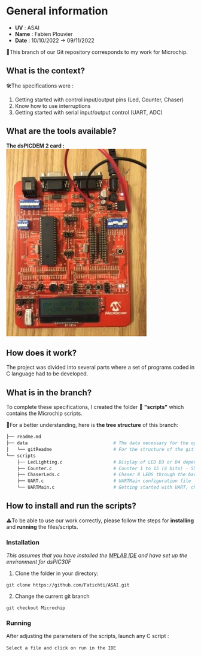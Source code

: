 # General information
- **UV** : ASAI
- **Name** : Fabien Plouvier 
- **Date** : 10/10/2022 -> 09/11/2022

📌This branch of our Git repository corresponds to my work for Microchip.
  
## What is the context?
🛠️The specifications were :  
1. Getting started with control input/output pins (Led, Counter, Chaser)  
2. Know how to use interruptions  
3. Getting started with serial input/output control (UART, ADC)  
        
## What are the tools available?
**The dsPICDEM 2 card :**  
![dsPICDEM](data/gitReadme/dspic30f.jpg)  

## How does it work?
The project was divided into several parts where a set of programs coded in C language had to be developed.

## What is in the branch?
To complete these specifications, I created the folder 📂 **"scripts"** which contains the Microchip scripts.

👀For a better understanding, here is **the tree structure** of this branch:  
```bash
├── readme.md
├── data                                # The data necessary for the operation of the scripts and for the structure of the git
│   └── gitReadme                       # For the structure of the git
└── scripts
    ├── LedLighting.c                   # Display of LED D3 or D4 depending on the button pressed S5 or S6
    ├── Counter.c                       # Counter 1 to 15 (4 bits) - S5: increment, S6: decrement
    ├── ChaserLeds.c                    # Chaser 8 LEDS through the bargraph (+ interruption)
    ├── UART.c                          # UARTMain configuration file
    └── UARTMain.c                      # Getting started with UART, character send, echo and LED
```

## How to install and run the scripts?
⚠️To be able to use our work correctly, please follow the steps for **installing** and **running** the files/scripts.

### Installation
*This assumes that you have installed the [MPLAB IDE](https://www.microchip.com/mplab) and have set up the environment for dsPIC30F*
1. Clone the folder in your directory: 
```git
git clone https://github.com/Fatichti/ASAI.git
```

2. Change the current git branch
```git
git checkout Microchip
```

### Running
After adjusting the parameters of the scripts, launch any C script :

``Select a file and click on run in the IDE``

